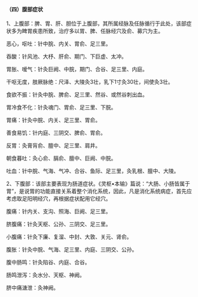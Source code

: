 #### （四）腹部症状

1、上腹部：脾、胃、肝、胆位于上腹部，其所属经脉及任脉循行于此处，该部症状多为睥胃疾患所致，治疗多以胃、脾、任脉经穴及俞、募穴为主。

恶心，呕吐：针中脘、内关、胃俞、足三里。

吞酸：针风池、大杼、肝俞、期门、下巨虚、太冲。

胃胀、嗳气：针灸巨阙、中脘，期门、合谷、足三里、内庭。

干呕无度，肢厥脉绝：尺泽、大陵灸3壮，乳下1寸灸30壮，间使灸3壮。

食欲不振：针灸中脘、脾俞、足三里、然谷、或然谷刺出血。

胃冷食不化：针灸魂门、胃俞、足三里、下脘。

胃痛：针灸中脘、内关、足三里、胃俞。

善食易饥：针内庭、三阴交、脾俞、胃俞。

反胃：灸膏肓俞、膻中、足三里、肩井。

朝食暮吐：灸心俞、膈俞、膻中、巨阙、中脘。

吐血：针中脘、气海、气冲、合谷、鱼际、足三里，灸乳根、膻中、大陵。

2、下腹部：该部主要表现为肠道症状。《灵枢•本输》篇说：“大肠、小肠皆属于胃”，是说胃的功能直接关系着整个消化系统，因此，凡是消化系统病症，首先应考虑取足阳明经穴，再根据症状配用它经穴。

腹痛：针内关、支沟、照海、巨阙、足三里。

脐腹痛：针灸天枢、公孙、三阴交、足三里。

小腹痛：针灸下廉、复溜、中封、大敦、关元、肾俞。

腹胀：针灸中脘、气海、足三里、内庭、三阴交、公孙。

腹中肠鸣：针灸陷谷、内庭、合谷。

肠鸣泄泻：灸水分、天枢、神阙。

脐中痛溏泄：灸神阙。
